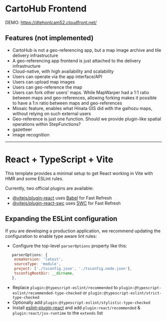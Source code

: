 # CartoHub Frontend

DEMO: https://dtehonlcam52.cloudfront.net/

## Features (not implemented)

- CartoHub is not a geo-referencing app, but a map image archive and tile delivery infrastructure
- A geo-referencing app frontend is just attached to the delivery infrastructure
- Cloud-native, with high availability and scalability
- Users can operate via the app interface/API
- Users can upload map images
- Users can geo-reference the map
- Users can fork other users' maps. While MapWarper had a 1:1 ratio between maps and geo-references, allowing forking makes it possible to have a 1:n ratio between maps and geo-references
- Mosaic feature, enables what Hinata GIS did with the gaihozu maps, without relying on such external users
- Geo-reference is just one function. Should we provide plugin-like spatial operations within StepFunctions?
- gazetteer
- image recognition

---

# React + TypeScript + Vite

This template provides a minimal setup to get React working in Vite with HMR and some ESLint rules.

Currently, two official plugins are available:

- [@vitejs/plugin-react](https://github.com/vitejs/vite-plugin-react/blob/main/packages/plugin-react/README.md) uses [Babel](https://babeljs.io/) for Fast Refresh
- [@vitejs/plugin-react-swc](https://github.com/vitejs/vite-plugin-react-swc) uses [SWC](https://swc.rs/) for Fast Refresh

## Expanding the ESLint configuration

If you are developing a production application, we recommend updating the configuration to enable type aware lint rules:

- Configure the top-level `parserOptions` property like this:

```js
   parserOptions: {
    ecmaVersion: 'latest',
    sourceType: 'module',
    project: ['./tsconfig.json', './tsconfig.node.json'],
    tsconfigRootDir: __dirname,
   },
```

- Replace `plugin:@typescript-eslint/recommended` to `plugin:@typescript-eslint/recommended-type-checked` or `plugin:@typescript-eslint/strict-type-checked`
- Optionally add `plugin:@typescript-eslint/stylistic-type-checked`
- Install [eslint-plugin-react](https://github.com/jsx-eslint/eslint-plugin-react) and add `plugin:react/recommended` & `plugin:react/jsx-runtime` to the `extends` list
